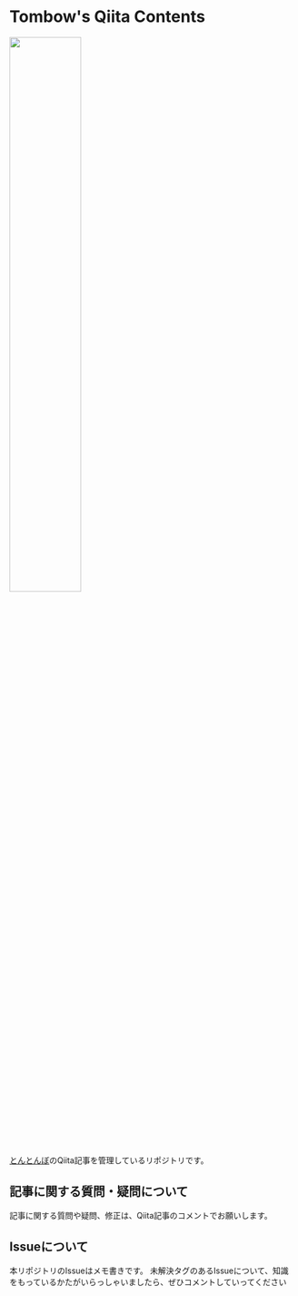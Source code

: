 # Tombow's Qiita Contents

<a href="https://qiita.com/KaitoMuraoka"><img src="https://blog.qiita.com/wp-content/uploads/2019/12/8c88f8f4-9783-d36c-a547-e5c799f1253f.png" width="50%"></a>

[とんとんぼ](https://twitter.com/Ktombow1110)のQiita記事を管理しているリポジトリです。
## 記事に関する質問・疑問について
記事に関する質問や疑問、修正は、Qiita記事のコメントでお願いします。

## Issueについて
本リポジトリのIssueはメモ書きです。
未解決タグのあるIssueについて、知識をもっているかたがいらっしゃいましたら、ぜひコメントしていってください
